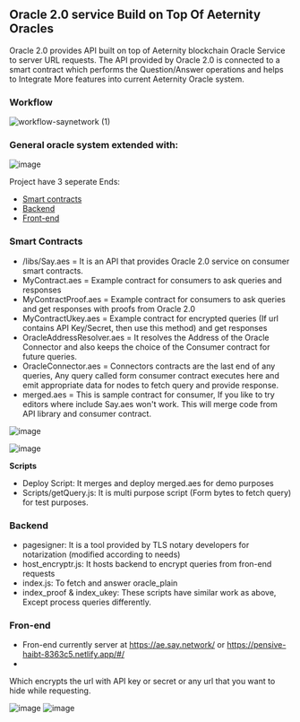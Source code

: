 ## Oracle 2.0 service Build on Top Of Aeternity Oracles

Oracle 2.0 provides API built on top of Aeternity blockchain Oracle Service to server URL requests. The API provided by Oracle 2.0 is connected to a smart contract which performs the Question/Answer operations and helps to Integrate More features into current Aeternity Oracle system.

### Workflow


![workflow-saynetwork (1)](https://user-images.githubusercontent.com/40867747/117533616-65900c00-b00b-11eb-9c68-22d7df1dca2c.png)



### General oracle system extended with:
![image](https://user-images.githubusercontent.com/40867747/117533934-eac7f080-b00c-11eb-8d3a-070d9de47b77.png)



Project have 3 seperate Ends:

- [Smart contracts](https://github.com/genievot/oracle-service/tree/main/contracts)
- [Backend](https://github.com/genievot/oracle-service/tree/main/backend)
- [Front-end](https://github.com/genievot/oracle-service/tree/main/spa)

### Smart Contracts

- /libs/Say.aes = It is an API that provides Oracle 2.0 service on consumer smart contracts.
- MyContract.aes = Example contract for consumers to ask queries and responses
- MyContractProof.aes = Example contract for consumers to ask queries and get responses with proofs from Oracle 2.0
- MyContractUkey.aes = Example contract for encrypted queries (If url contains API Key/Secret, then use this method) and get responses
- OracleAddressResolver.aes = It resolves the Address of the Oracle Connector and also keeps the choice of the Consumer contract for future queries.
- OracleConnector.aes = Connectors contracts are the last end of any queries, Any query called form consumer contract executes here and emit appropriate data for nodes to fetch query and provide response.
- merged.aes = This is sample contract for consumer, If you like to try editors where include Say.aes won't work. This will merge code from API library and consumer contract.


![image](https://user-images.githubusercontent.com/40867747/117512340-0ef3e500-afad-11eb-9072-3ba4d470a044.png)


![image](https://user-images.githubusercontent.com/40867747/117512236-de13b000-afac-11eb-8c6b-bd8cc6c8eee1.png)



**Scripts**
- Deploy Script: It merges and deploy merged.aes for demo purposes
- Scripts/getQuery.js: It is multi purpose script (Form bytes to fetch query) for test purposes.


### Backend
- pagesigner: It is a tool provided by TLS notary developers for notarization (modified according to needs)
- host_encryptr.js: It hosts backend to encrypt queries from fron-end requests
- index.js: To fetch and answer oracle_plain
- index_proof & index_ukey: These scripts have similar work as above, Except process queries differently.

### Fron-end
- Fron-end currently server at https://ae.say.network/ or https://pensive-haibt-8363c5.netlify.app/#/
- 
Which encrypts the url with API key or secret or any url that you want to hide while requesting.

![image](https://user-images.githubusercontent.com/40867747/117509532-05b44980-afa8-11eb-9e72-2b0f6556e4bf.png)
![image](https://user-images.githubusercontent.com/40867747/117509555-15cc2900-afa8-11eb-88de-8b4424d562b7.png)





